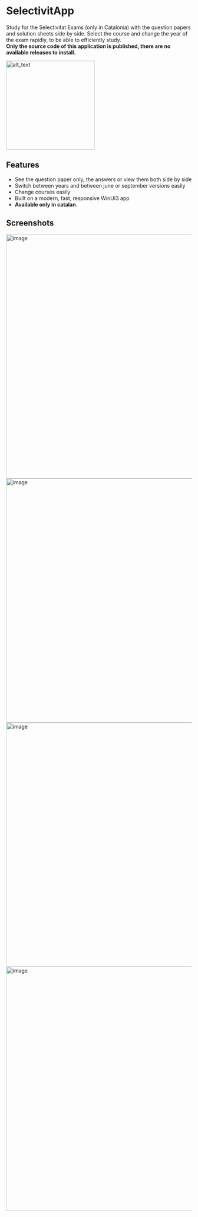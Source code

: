 # SelectivitApp
Study for the Selectivitat Exams (only in Catalonia) with the question papers and solution sheets side by side. Select the course and change the year of the exam rapidly, to be able to efficiently study.<br>
<b>Only the source code of this application is published, there are no available releases to install.</b>

<a href="https://apps.microsoft.com/detail/9mx6hrgbg9tg"><img alt="alt_text" width="240px" src="https://get.microsoft.com/images/en-us%20dark.svg" /></a> 

## Features
 - See the question paper only, the answers or view them both side by side
 - Switch between years and between june or september versions easily
 - Change courses easily
 - Built on a modern, fast, responsive WinUI3 app
 - <b>Available only in catalan</b>.
## Screenshots
<img width="1129" height="660" alt="image" src="https://github.com/user-attachments/assets/40c0a5aa-9418-4617-89f4-6e2ddab39339" />
<img width="1129" height="660" alt="image" src="https://github.com/user-attachments/assets/b84d697f-d506-4d75-8ab8-fd233d19943e" />
<img width="1129" height="660" alt="image" src="https://github.com/user-attachments/assets/22393606-9876-49b1-a6bc-275053a9f849" />
<img width="1129" height="660" alt="image" src="https://github.com/user-attachments/assets/0806267c-a816-42df-a155-bac3f4342097" />
